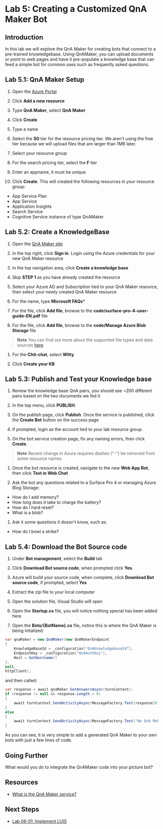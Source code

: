 # Lab 5: Creating a Customized QnA Maker Bot

##  Introduction

In this lab we will explore the QnA Maker for creating bots that connect to a pre-trained knowledgebase.  Using QnAMaker, you can upload documents or point to web pages and have it pre-populate a knowledge base that can feed a simple bot for common uses such as frequently asked questions.

## Lab 5.1: QnA Maker Setup

1.  Open the [Azure Portal](https://portal.azure.com)

1.  Click **Add a new resource**

1.  Type **QnA Maker**, select **QnA Maker**

1.  Click **Create**

1.  Type a name

1.  Select the **S0** tier for the resource pricing tier.  We aren't using the free tier because we will upload files that are larger than 1MB later.

1.  Select your resource group

1.  For the search pricing tier, select the **F** tier

1.  Enter an appname, it must be unique

1.  Click **Create**.  This will created the following resources in your resource group:

-   App Service Plan
-   App Service
-   Application Insights
-   Search Service
-   Cognitive Service instance of type QnAMaker

## Lab 5.2: Create a KnowledgeBase

1.  Open the [QnA Maker site](https://qnamaker.ai)

1.  In the top right, click **Sign in**.  Login using the Azure credentials for your new QnA Maker resource

1.  In the top navigation area, click **Create a knowledge base**

1.  Skip **STEP 1** as you have already created the resource

1.  Select your Azure AD and Subscription tied to your QnA Maker resource, then select your newly created QnA Maker resource

1.  For the name, type **Microsoft FAQs***

1.  For the file, click **Add file**, browse to the **code/surface-pro-4-user-guide-EN.pdf** file

1.  For the file, click **Add file**, browse to the **code/Manage Azure Blob Storage** file

> **Note** You can find out more about the supported file types and data sources [here](https://docs.microsoft.com/en-us/azure/cognitive-services/qnamaker/concepts/data-sources-supported)

1.  For the **Chit-chat**, select **Witty**

1.  Click **Create your KB**

## Lab 5.3: Publish and Test your Knowledge base

1.  Review the knowledge base QnA pairs, you should see ~200 different pairs based on the two documents we fed it

1.  In the top menu, click **PUBLISH**.  

1.  On the publish page, click **Publish**.  Once the service is published, click the **Create Bot** button on the success page

1.  If prompted, login as the account tied to your lab resource group.

1.  On the bot service creation page, fix any naming errors, then click **Create**.

> **Note**  Recent change in Azure requires dashes ("-") be removed from some resource names

1.  Once the bot resource is created, navigate to the new **Web App Bot**, then click **Test in Web Chat**

1.  Ask the bot any questions related to a Surface Pro 4 or managing Azure Blog Storage:

+   How do I add memory?
+   How long does it take to charge the battery?
+   How do I hard reset?
+   What is a blob?

1.  Ask it some questions it doesn't know, such as:

+   How do I bowl a strike?

## Lab 5.4: Download the Bot Source code

1.  Under **Bot management**, select the **Build** tab

1.  Click **Download Bot source code**, when prompted click **Yes**.  

1.  Azure will build your source code, when complete, click **Download Bot source code**, if prompted, select **Yes**

1.  Extract the zip file to your local computer

1.  Open the solution file, Visual Studio will open

1.  Open the **Startup.cs** file, you will notice nothing special has been added here

1.  Open the **Bots/{BotName}.cs** file, notice this is where the QnA Maker is being initalized:

```csharp
var qnaMaker = new QnAMaker(new QnAMakerEndpoint
{
    KnowledgeBaseId = _configuration["QnAKnowledgebaseId"],
    EndpointKey = _configuration["QnAAuthKey"],
    Host = GetHostname()
},
null,
httpClient);
```

and then called:

```csharp
var response = await qnaMaker.GetAnswersAsync(turnContext);
if (response != null && response.Length > 0)
{
    await turnContext.SendActivityAsync(MessageFactory.Text(response[0].Answer), cancellationToken);
}
else
{
    await turnContext.SendActivityAsync(MessageFactory.Text("No QnA Maker answers were found."), cancellationToken);
}
```

As you can see, it is very simple to add a generated QnA Maker to your own bots with just a few lines of code.

## Going Further

What would you do to integrate the QnAMaker code into your picture bot?

##  Resources

-   [What is the QnA Maker service?](https://docs.microsoft.com/en-us/azure/cognitive-services/qnamaker/overview/overview)

##  Next Steps

-   [Lab 06-01: Implement LUIS](../Lab6-Implement_LUIS/01-Introduction.md)